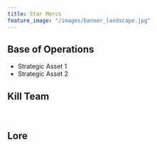 ```yaml
---
title: Star Mercs
feature_image: "/images/banner_landscape.jpg"
---
```


## Base of Operations

* Strategic Asset 1
* Strategic Asset 2

## Kill Team

<br>

## Lore
